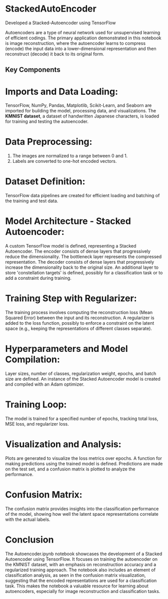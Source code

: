# StackedAutoEncoder
Developed a Stacked-Autoencoder using TensorFlow

Autoencoders are a type of neural network used for unsupervised learning of efficient codings. The primary application demonstrated in this notebook is image reconstruction, where the autoencoder learns to compress (encode) the input data into a lower-dimensional representation and then reconstruct (decode) it back to its original form.

## Key Components

# Imports and Data Loading:

TensorFlow, NumPy, Pandas, Matplotlib, Scikit-Learn, and Seaborn are imported for building the model, processing data, and visualizations.
The **KMNIST dataset**, a dataset of handwritten Japanese characters, is loaded for training and testing the autoencoder.

# Data Preprocessing:

1. The images are normalized to a range between 0 and 1.
2. Labels are converted to one-hot encoded vectors.
   
# Dataset Definition:

TensorFlow data pipelines are created for efficient loading and batching of the training and test data.

# Model Architecture - Stacked Autoencoder:

A custom TensorFlow model is defined, representing a Stacked Autoencoder.
The encoder consists of dense layers that progressively reduce the dimensionality.
The bottleneck layer represents the compressed representation.
The decoder consists of dense layers that progressively increase the dimensionality back to the original size.
An additional layer to store 'constellation targets' is defined, possibly for a classification task or to add a constraint during training.

# Training Step with Regularizer:

The training process involves computing the reconstruction loss (Mean Squared Error) between the input and its reconstruction.
A regularizer is added to the loss function, possibly to enforce a constraint on the latent space (e.g., keeping the representations of different classes separate).

# Hyperparameters and Model Compilation:

Layer sizes, number of classes, regularization weight, epochs, and batch size are defined.
An instance of the Stacked Autoencoder model is created and compiled with an Adam optimizer.

# Training Loop:

The model is trained for a specified number of epochs, tracking total loss, MSE loss, and regularizer loss.

# Visualization and Analysis:

Plots are generated to visualize the loss metrics over epochs.
A function for making predictions using the trained model is defined.
Predictions are made on the test set, and a confusion matrix is plotted to analyze the performance.

# Confusion Matrix:

The confusion matrix provides insights into the classification performance of the model, showing how well the latent space representations correlate with the actual labels.

# Conclusion

The Autoencoder.ipynb notebook showcases the development of a Stacked Autoencoder using TensorFlow. It focuses on training the autoencoder on the KMNIST dataset, with an emphasis on reconstruction accuracy and a regularized training approach. The notebook also includes an element of classification analysis, as seen in the confusion matrix visualization, suggesting that the encoded representations are used for a classification task. This makes the notebook a valuable resource for learning about autoencoders, especially for image reconstruction and classification tasks.
